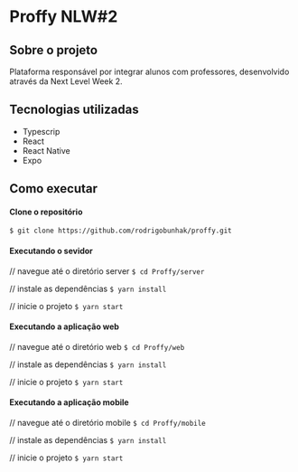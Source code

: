 # Proffy NLW#2

## Sobre o projeto

Plataforma responsável por integrar alunos com professores, desenvolvido através da Next Level Week 2.

## Tecnologias utilizadas
  - Typescrip
  - React
  - React Native
  - Expo

## Como executar

#### Clone o repositório
`$ git clone https://github.com/rodrigobunhak/proffy.git`

#### Executando o sevidor
// navegue até o diretório server
`$ cd Proffy/server`

// instale as dependências
`$ yarn install`

// inicie o projeto
`$ yarn start`

#### Executando a aplicação web
// navegue até o diretório web
`$ cd Proffy/web`

// instale as dependências
`$ yarn install`

// inicie o projeto
`$ yarn start`

#### Executando a aplicação mobile
// navegue até o diretório mobile
`$ cd Proffy/mobile`

// instale as dependências
`$ yarn install`

// inicie o projeto
`$ yarn start`
